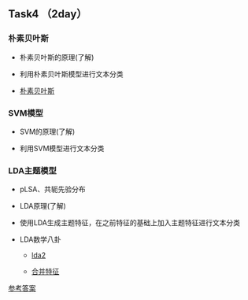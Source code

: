 ## Task4  （2day）

### 朴素贝叶斯

* 朴素贝叶斯的原理(了解)

* 利用朴素贝叶斯模型进行文本分类

* [朴素贝叶斯](https://blog.csdn.net/u013710265/article/details/72780520)

### SVM模型 

* SVM的原理(了解)

* 利用SVM模型进行文本分类

### LDA主题模型 

* pLSA、共轭先验分布

* LDA原理(了解)

* 使用LDA生成主题特征，在之前特征的基础上加入主题特征进行文本分类

* LDA数学八卦 

    * [lda2](https://blog.csdn.net/u013710265/article/details/73480332)

    * [合并特征](https://blog.csdn.net/u013710265/article/details/72848564)



[参考答案](./../参考答案) 


